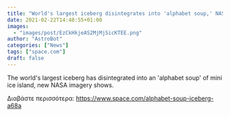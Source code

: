 ```yaml
---
title: "World's largest iceberg disintegrates into 'alphabet soup,' NASA photo shows"
date: 2021-02-22T14:48:55+01:00
images:
  - "images/post/EzCkHkjeAS2MjMjSicKTEE.png"
author: "AstroBot"
categories: ["News"]
tags: ["space.com"]
draft: false
---
```


The world's largest iceberg has disintegrated into an 'alphabet soup' of mini ice island, new NASA imagery shows. 

Διαβάστε περισσότερα: https://www.space.com/alphabet-soup-iceberg-a68a
